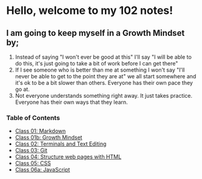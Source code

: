 # Hello, welcome to my 102 notes!

## I am going to keep myself in a Growth Mindset by;
1. Instead of saying "I won't ever be good at this" I'll say "I will be able to do this, it's just going to take a bit of work before I can get there"
2. If I see someone who is better than me at something I won't say "I'll never be able to get to the point they are at" we all start somewhere and it's ok to be a bit slower than others. Everyone has their own pace they go at.
3. Not everyone understands something right away. It just takes practice. Everyone has their own ways that they learn.

### Table of Contents
- [Class 01: Markdown](01-Markdown.md)
- [Class 01b: Growth Mindset](01b-GrowthMindset.md)
- [Class 02: Terminals and Text Editing](02-TextEditorsandTerminal.md)
- [Class 03: Git](03-Git.md)
- [Class 04: Structure web pages with HTML](04-StructureWebPagesWithHTML.md) 
- [Class 05: CSS](05-CSS.md)
- [Class 06a: JavaScript](06a-JavaScript.md)

